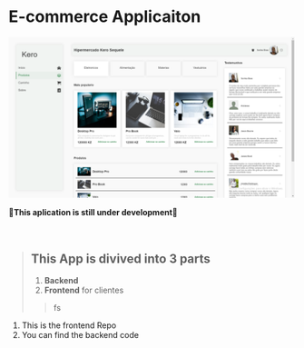 # E-commerce Applicaiton

![](.Github/readme/app.png)

<p>🚧<b>This aplication is still under development</b>🚧</p>

<br>

> ## This App is divived into **3** parts
> 1. **Backend** 
> 1. **Frontend** for clientes
>> fs 

1. This is the frontend Repo
2. You can find the backend code  




